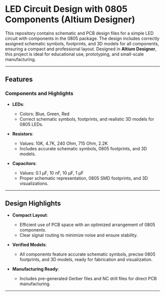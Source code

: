 # LED Circuit Design with 0805 Components (Altium Designer)

This repository contains schematic and PCB design files for a simple LED circuit with components in the 0805 package. The design includes correctly assigned schematic symbols, footprints, and 3D models for all components, ensuring a compact and professional layout. Designed in **Altium Designer**, this project is ideal for educational use, prototyping, and small-scale manufacturing.

---

## Features

### Components and Highlights

- **LEDs**:
  - Colors: Blue, Green, Red
  - Correct schematic symbols, footprints, and realistic 3D models for 0805 LEDs.

- **Resistors**:
  - Values: 10K, 4.7K, 240 Ohm, 715 Ohm, 2.2K
  - Includes accurate schematic symbols, 0805 footprints, and 3D models.

- **Capacitors**:
  - Values: 0.1 µF, 10 nF, 10 µF, 1 µF
  - Proper schematic representation, 0805 SMD footprints, and 3D visualizations.

---

## Design Highlights

- **Compact Layout**:
  - Efficient use of PCB space with an optimized arrangement of 0805 components.
  - Clear signal routing to minimize noise and ensure stability.

- **Verified Models**:
  - All components feature accurate schematic symbols, precise 0805 footprints, and 3D models, ready for fabrication and visualization.

- **Manufacturing Ready**:
  - Includes pre-generated Gerber files and NC drill files for direct PCB manufacturing.

---
